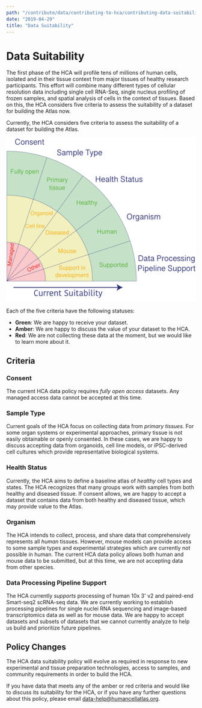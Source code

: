 ```yaml
---
path: "/contribute/data/contributing-to-hca/contributing-data-suitability"
date: "2019-04-29"
title: "Data Suitability"
---
```


# Data Suitability

The first phase of the HCA will profile tens of millions of human cells, isolated and in their tissue context from major tissues of healthy research participants. This effort will combine many different types of cellular resolution data including single cell RNA-Seq, single nucleus profiling of frozen samples, and spatial analysis of cells in the context of tissues. Based on this, the HCA considers five criteria to assess the suitability of a dataset for building the Atlas now.

Currently, the HCA considers five criteria to assess the suitability of a dataset for building the Atlas. 

![contribute](../_images/data-suitability.png)

Each of the five criteria have the following statuses:

- **Green**: We are happy to receive your dataset.
- **Amber**: We are happy to discuss the value of your dataset to the HCA.
- **Red**: We are not collecting these data at the moment, but we would like to learn more about it.

## Criteria
 
### Consent

The current HCA data policy requires *fully open access* datasets. Any managed access data cannot be accepted at this time. 

### Sample Type

Current goals of the HCA focus on collecting data from *primary tissues*. For some organ systems or experimental approaches, primary tissue is not easily obtainable or openly consented. In these cases, we are happy to discuss accepting data from organoids, cell line models, or iPSC-derived cell cultures which provide representative biological systems. 

### Health Status

Currently, the HCA aims to define a baseline atlas of *healthy* cell types and states. The HCA recognizes that many groups work with samples from both healthy and diseased tissue. If consent allows, we are happy to accept a dataset that contains data from both healthy and diseased tissue, which may provide value to the Atlas.

### Organism

The HCA intends to collect, process, and share data that comprehensively represents all *human* tissues. However, mouse models can provide access to some sample types and experimental strategies which are currently not possible in human. The current HCA data policy allows both human and mouse data to be submitted, but at this time, we are not accepting data from other species.

### Data Processing Pipeline Support

The HCA currently *supports* processing of human 10x 3' v2 and paired-end Smart-seq2 scRNA-seq data. We are currently working to establish processing pipelines for single nuclei RNA sequencing and image-based transcriptomics data as well as for mouse data. We are happy to accept datasets and subsets of datasets that we cannot currently analyze to help us build and prioritize future pipelines.

## Policy Changes

The HCA data suitability policy will evolve as required in response to new experimental and tissue preparation technologies, access to samples, and community requirements in order to build the HCA.

If you have data that meets any of the amber or red criteria and would like to discuss its suitability for the HCA, or if you have any further questions about this policy, please email [data-help@humancellatlas.org](mailto:data-help@humancellatlas.org).
